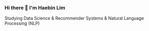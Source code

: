 ### Hi there 👋 I'm Haebin Lim

Studying Data Science & Recommender Systems & Natural Language Processing (NLP)




